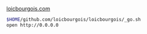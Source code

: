 [loicbourgois.com](https://loicbourgois.com)

```sh
$HOME/github.com/loicbourgois/loicbourgois/_go.sh
open http://0.0.0.0
```
